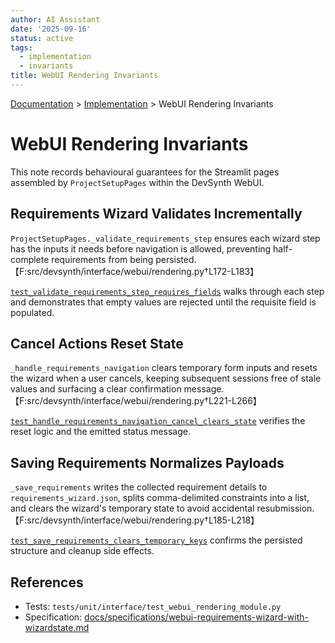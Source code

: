 ```yaml
---
author: AI Assistant
date: '2025-09-16'
status: active
tags:
  - implementation
  - invariants
title: WebUI Rendering Invariants
---
```

<div class="breadcrumbs">
<a href="../index.md">Documentation</a> &gt; <a href="index.md">Implementation</a> &gt; WebUI Rendering Invariants
</div>

# WebUI Rendering Invariants

This note records behavioural guarantees for the Streamlit pages assembled by
`ProjectSetupPages` within the DevSynth WebUI.

## Requirements Wizard Validates Incrementally

`ProjectSetupPages._validate_requirements_step` ensures each wizard step has the
inputs it needs before navigation is allowed, preventing half-complete
requirements from being persisted.【F:src/devsynth/interface/webui/rendering.py†L172-L183】

[`test_validate_requirements_step_requires_fields`](../../tests/unit/interface/test_webui_rendering_module.py)
walks through each step and demonstrates that empty values are rejected until
the requisite field is populated.

## Cancel Actions Reset State

`_handle_requirements_navigation` clears temporary form inputs and resets the
wizard when a user cancels, keeping subsequent sessions free of stale values and
surfacing a clear confirmation message.【F:src/devsynth/interface/webui/rendering.py†L221-L266】

[`test_handle_requirements_navigation_cancel_clears_state`](../../tests/unit/interface/test_webui_rendering_module.py)
verifies the reset logic and the emitted status message.

## Saving Requirements Normalizes Payloads

`_save_requirements` writes the collected requirement details to
`requirements_wizard.json`, splits comma-delimited constraints into a list, and
clears the wizard's temporary state to avoid accidental resubmission.【F:src/devsynth/interface/webui/rendering.py†L185-L218】

[`test_save_requirements_clears_temporary_keys`](../../tests/unit/interface/test_webui_rendering_module.py)
confirms the persisted structure and cleanup side effects.

## References

- Tests: `tests/unit/interface/test_webui_rendering_module.py`
- Specification: [docs/specifications/webui-requirements-wizard-with-wizardstate.md](../specifications/webui-requirements-wizard-with-wizardstate.md)

